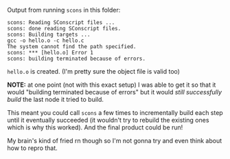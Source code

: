 Output from running `scons` in this folder:

```
scons: Reading SConscript files ...
scons: done reading SConscript files.
scons: Building targets ...
gcc -o hello.o -c hello.c
The system cannot find the path specified.
scons: *** [hello.o] Error 1
scons: building terminated because of errors.
```

`hello.o` is created. (I'm pretty sure the object file is valid too)

**NOTE:** at one point (not with this exact setup) I was able
to get it so that it would "building terminated because of errors" but
it would *still successfully build* the last node it tried to build.

This meant you could call `scons` a few times to incrementally build
each step until it eventually succeeded (it wouldn't try to rebuild
the existing ones which is why this worked). And the final product
could be run!

My brain's kind of fried rn though so I'm not gonna try and even
think about how to repro that.
